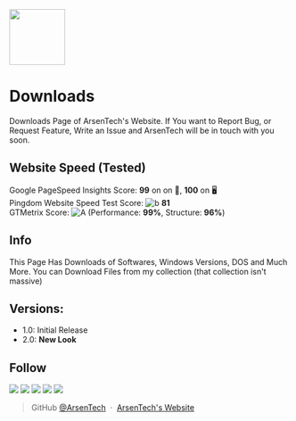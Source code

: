<img src="https://user-images.githubusercontent.com/62609185/103670843-93990d00-4f93-11eb-8d40-8d400785b3d2.png" width="100">

# Downloads
Downloads Page of ArsenTech's Website. If You want to Report Bug, or Request Feature, Write an Issue and ArsenTech will be in touch with you soon.
## Website Speed (Tested)
Google PageSpeed Insights Score: **99** on on 📱, **100** on 🖥 <br>
Pingdom Website Speed Test Score: ![b](https://user-images.githubusercontent.com/62609185/110242063-acab4380-7f6d-11eb-897f-804ca7d1cc77.PNG) **81** <br>
GTMetrix Score: ![A](https://user-images.githubusercontent.com/62609185/103670287-d27a9300-4f92-11eb-94dd-c46532b8f921.PNG) (Performance: **99%**, Structure: **96%**)
## Info
This Page Has Downloads of Softwares, Windows Versions, DOS and Much More. You can Download Files from my collection (that collection isn't massive)
## Versions:
- 1.0: Initial Release
- 2.0: **New Look**
## Follow
<a href="https://www.youtube.com/channel/UCrtH0g6NE8tW5VIEgDySYtg" target="_blank"><img src="https://img.shields.io/badge/ArsenTech%20-%23FF0000.svg?&style=for-the-badge&logo=YouTube&logoColor=white"/></a>
<a href="https://scratch.mit.edu/users/ArsenTech/" target="_blank"><img src="https://img.shields.io/badge/-ArsenTech-orange?style=for-the-badge&logo=scratch&logoColor=white"></a>
<a href="https://www.reddit.com/user/ArsenTech" target="_blank"><img src="https://img.shields.io/badge/-ArsenTech-FF4500?style=for-the-badge&logo=reddit&logoColor=white"></a>
<a href="https://codepen.io/ArsenJS" target="_blank"><img src="https://img.shields.io/badge/-ArsenJS-white?style=for-the-badge&logo=codepen&logoColor=black"></a>
<a href="https://www.deviantart.com/arsen2005" target="_blank"><img src="https://img.shields.io/badge/-Arsen2005-222222?style=for-the-badge&logo=deviantart&logoColor=05cc46"></a>
> GitHub [@ArsenTech](https://github.com/ArsenTech) &nbsp;&middot;&nbsp;
> [ArsenTech's Website](https://arsentech.github.io)